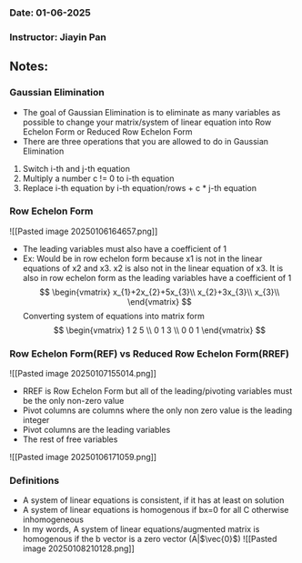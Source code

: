 ### Date: 01-06-2025
### Instructor: Jiayin Pan


## Notes:
### Gaussian Elimination
- The goal of Gaussian Elimination is to eliminate as many variables as possible to change your matrix/system of linear equation into Row Echelon Form or Reduced Row Echelon Form
- There are three operations that you are allowed to do in Gaussian Elimination
1. Switch i-th and j-th equation
2. Multiply a number c != 0 to i-th equation
3. Replace i-th equation by i-th equation/rows + c * j-th equation
###  Row Echelon Form
![[Pasted image 20250106164657.png]] 
- The leading variables must also have a coefficient of 1
- Ex: Would be in row echelon form because x1 is not in the linear equations of x2 and x3. x2 is also not in the linear equation of x3. It is also in row echelon form as the leading variables have a coefficient of 1$$
\begin{vmatrix}
x_{1}+2x_{2}+5x_{3}\\
x_{2}+3x_{3}\\
x_{3}\\
\end{vmatrix}
$$
Converting system of equations into matrix form
$$
\begin{vmatrix}
1 2 5 \\
0 1 3 \\
0 0 1
\end{vmatrix}
$$
### Row Echelon Form(REF) vs Reduced Row Echelon Form(RREF)
![[Pasted image 20250107155014.png]]
- RREF is Row Echelon Form but all of the leading/pivoting variables must be the only non-zero value
- Pivot columns are columns where the only non zero value is the leading integer
- Pivot columns are the leading variables
- The rest of free variables

![[Pasted image 20250106171059.png]]

### Definitions
- A system of linear equations is consistent, if it has at least on solution
- A system of linear equations is homogenous if bx=0 for all C otherwise inhomogeneous
- In my words, A system of linear equations/augmented matrix is homogenous if the b vector is a zero vector (A|$\vec{0}$)
![[Pasted image 20250108210128.png]]




